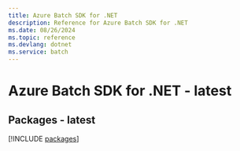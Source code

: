```yaml
---
title: Azure Batch SDK for .NET
description: Reference for Azure Batch SDK for .NET
ms.date: 08/26/2024
ms.topic: reference
ms.devlang: dotnet
ms.service: batch
---
```

# Azure Batch SDK for .NET - latest
## Packages - latest
[!INCLUDE [packages](batch-index.md)]